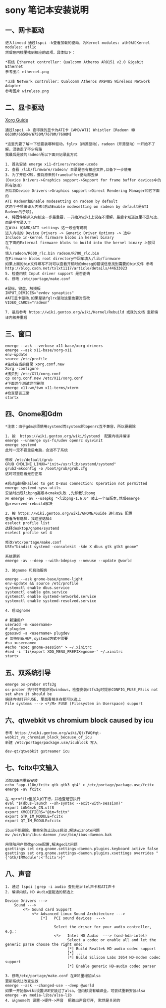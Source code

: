 sony 笔记本安装说明
===

一、网卡驱动
---
	进入livecd 通过lspci -k查看加载的驱动，为Kernel modules: ath9k和Kernel modules: atl1c
	然后在内核里找到相应的选项，具体如下：

	*有线 Ethernet controller: Qualcomm Atheros AR8151 v2.0 Gigabit Ethernet
	参考图片 ethernet.png

	*无线 Network controller: Qualcomm Atheros AR9485 Wireless Network Adapter
	参考图片 wireless.png

二、显卡驱动
---
[Xorg Guide](https://wiki.gentoo.org/wiki/Xorg/Guide)

	通过lspci -k 查得我的显卡为ATI卡 [AMD/ATI] Whistler [Radeon HD 6630M/6650M/6750M/7670M/7690M]

	*这里先要了解一下想要装哪种驱动，fglrx（闭源驱动），radeon（开源驱动）一开始不了解，混装走了不少弯路
	我最后是装的radeon所以下面只记录此方式  

	1. 首先安装 emerge x11-drivers/radeon-ucode
	2. 查看 /lib/firmware/radeon/ 目录是否有相应文件,以备下一步使用
	3. 为了开启KMS，要将原来的framebuffer驱动都去掉
	(Device Drivers->Graphics support->Support for frame buffer devices中的所有驱动)
	然后将Device Drivers->Graphics support->Direct Rendering Manager和它下面的
	ATI Radeon和Enable modesetting on radeon by default
	这两个子项编译入内核(启动Enable modesetting on radeon by default是ATI Radeon的子项)。
	4. 将固件编译入内核这一步最重要，一开始对wiki上说在不理解，最后才知道这里不是勾选，而是手写录入了
	在Wiki 的AMD/ATI settings 这一段也有说明
	进入内核的 Device Drivers -> Generic Driver Options -> 选中
	Include in-kernel firmware blobs in kernel binary
	在下面的External firmware blobs to build into the kernel binary 上按回车，
	填入radeon/R600_rlc.bin radeon/R700_rlc.bin
	在Firmware blobs root directory中回车填入/lib/firmware
	如果上面的bin文件填写不对可以查看开机时的dmesg的错误信息找到需要的bin文件 参考 http://blog.csdn.net/txlxt1117/article/details/44633023
	5. 检查内核 Input driver support 是否正确
	6. 修改 /etc/portage/make.conf
```shell
#鼠标，键盘，触摸板
INPUT_DEVICES="evdev synaptics"
#ATI显卡驱动,如果是装fglrx驱动这里也要对应改
VIDEO_CARDS="radeon"
```
	7. 最后参考 https://wiki.gentoo.org/wiki/Kernel/Rebuild 或我的文档 重新编译内核并重启

三、窗口
---

```shell
emerge --ask --verbose x11-base/xorg-drivers
emerge --ask x11-base/xorg-x11
env-update
source /etc/profile
#生成在当前目录 xorg.conf.new
Xorg -configure
#拷贝到 /etc/X11/xorg.conf
cp xorg.conf.new /etc/X11/xorg.conf
#下面两个测试完可删除
emerge x11-wm/twm x11-terms/xterm 
#检查是否正常
startx
```

四、Gnome和Gdm
---
	*注意：由于gdm必须使用systemd而systemd和openrc互不兼容，所以要删除

	1. 按  https://wiki.gentoo.org/wiki/Systemd  配置内核并编译
	emerge --unmerge sys-fs/udev openrc sysvinit
	emerge systemd
	此时一定不要重启电脑，会进不了系统

	修改 /etc/default/grub
	GRUB_CMDLINE_LINUX="init=/usr/lib/systemd/systemd"
	grub2-mkconfig -o /boot/grub/grub.cfg
	这时可重启看是否正常

	#启动gdm报Failed to get D-Bus connection: Operation not permitted
	emerge systemd-sysv-utils
	安装时出现libpng高版本cmake失败 ,先卸载libpng
	用 emerge -av --usepkg "<libpng-1.6.0" 装上一个旧版本,然后emerge @preserved-rebuild解决

	2. 按 https://wiki.gentoo.org/wiki/GNOME/Guide 进行USE 配置
	查看所有选择，我这里选择4
	eselect profile list
	选择desktop/gnome/systemd
	eselect profile set 4

	修改/etc/portage/make.conf
	USE="bindist systemd -consolekit -kde X dbus gtk gtk3 gnome"

	系统更新
	emerge -av --deep --with-bdeps=y --newuse --update @world 

	3. 装gnome 和启动服务
```shell
emerge --ask gnome-base/gnome-light
env-update && source /etc/profile
systemctl enable dbus.service
systemctl enable gdm.service
systemctl enable systemd-networkd.service
systemctl enable systemd-resolved.service

```

	4. 启动gnome

```shell
# 新建用户
useradd -m <username>
# plugdev
gpasswd -a <username> plugdev
# 切换到新用户,systemd方式不需要
#su <username>
#echo "exec gnome-session" > ~/.xinitrc
#sed -i '1i\export XDG_MENU_PREFIX=gnome-' ~/.xinitrc
startx
```

五、双系统引导
---
	emerge os-prober ntfs3g
	os-prober 执行时不能识别windows，检查安装ntfs3g时提示CONFIG_FUSE_FS:is not set when it should be
	编译内核打开FUSE, 里面看相关在都可以选上
	File systems ---> <*/M> FUSE (Filesystem in Userspace) support 
	
六、qtwebkit vs chromium block caused by icu
---
	参考 https://wiki.gentoo.org/wiki/Qt/FAQ#qt-webkit_vs_chromium_block_because_of_icu
	新建 /etc/portage/package.use/icublock 写入
```shell
dev-qt/qtwebkit gstreamer icu
```

七、fcitx中文输入
---
	添加USE再重新安装
	echo "app-i18n/fcitx gtk gtk3 qt4" > /etc/portage/package.use/fcitx
	emerge -av fcitx

	在.xprofile里加入如下行，并检查是否执行
	eval "$(dbus-launch --sh-syntax --exit-with-session)"
	export LANG=zh_CN.utf8
	export XMODIFIERS="@im=fcitx"
	export GTK_IM_MODULE=fcitx
	export QT_IM_MODULE=fcitx

	ibus不能删除，重命名防止ibus启动,解决wiznote问题
	mv /usr/bin/ibus-daemon /usr/bin/ibus-daemon.bak

	用登陆用户修改gnome配置,解决gedit问题
	gsettings set org.gnome.settings-daemon.plugins.keyboard active false
	gsettings set org.gnome.settings-daemon.plugins.xsettings overrides "{'Gtk/IMModule':<'fcitx'>}"

八、声音
---
	1. 通过 lspci |grep -i audio 查到是intel声卡和ATI声卡
	2. 编译内核，HD Audio里能选的都选上
```shell
Device Drivers --->
    Sound --->
        <*> Sound card Support
            <*> Advanced Linux Sound Architecture --->
                [*]   PCI sound devices  --->

                      Select the driver for your audio controller, e.g.:
                      <*>   Intel HD Audio  ---> (snd-hda-intel)
                            Select a codec or enable all and let the generic parse choose the right one:
                            [*] Build Realtek HD-audio codec support
                            [*] ...
                            [*] Build Silicon Labs 3054 HD-modem codec support
                            [*] Enable generic HD-audio codec parser
```
	3. 修改/etc/portage/make.conf 在USE里增加alsa
	更新系统让改变生效
	emerge --ask --changed-use --deep @world
	如果一开始按wiki设置USE安装过了alsa，但内核没有编译全，可尝试重新安装alsa
	emerge -av media-libs/alsa-lib
	4. 从gnome的 设置->硬件->声音  把输出声音打开, 默然是关闭的
